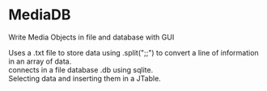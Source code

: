 # MediaDB
Write Media Objects in file and database with GUI

Uses a .txt file to store data using .split(";;") to convert a line of information in an array of data. \
connects in a file database .db using sqlite.   
Selecting data and inserting them in a JTable.
